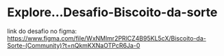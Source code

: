 # Explore...Desafio-Biscoito-da-sorte
link do desafio no figma: https://www.figma.com/file/WxNMlmr2PRlCZ4B95KL5cX/Biscoito-da-Sorte-(Community)?t=nQkmKXNaOTPcR6Ja-0
